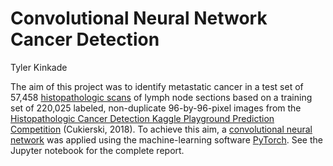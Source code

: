 # Convolutional Neural Network Cancer Detection #
Tyler Kinkade

The aim of this project was to identify metastatic cancer in a test set of 57,458 [histopathologic scans](https://en.wikipedia.org/wiki/Histopathology) of lymph node sections based on a training set of 220,025 labeled, non-duplicate 96-by-96-pixel images from the [Histopathologic Cancer Detection Kaggle Playground Prediction Competition](https://www.kaggle.com/competitions/histopathologic-cancer-detection) (Cukierski, 2018). To achieve this aim, a [convolutional neural network](https://en.wikipedia.org/wiki/Convolutional_neural_network) was applied using the machine-learning software [PyTorch](https://pytorch.org/). See the Jupyter notebook for the complete report.
